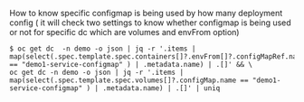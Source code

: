  How to know specific configmap is being used by how many deployment config ( it will check two settings to know whether configmap is being used or not for specific dc which are volumes and envFrom option)

    $ oc get dc  -n demo -o json | jq -r '.items | map(select(.spec.template.spec.containers[]?.envFrom[]?.configMapRef.name == "demo1-service-configmap" ) | .metadata.name) | .[]' && \ 
    oc get dc -n demo -o json | jq -r '.items | map(select(.spec.template.spec.volumes[]?.configMap.name == "demo1-service-configmap" ) | .metadata.name) | .[]' | uniq
